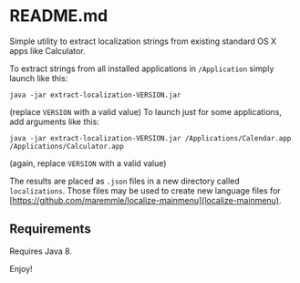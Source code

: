README.md
=========

Simple utility to extract localization strings from existing standard OS X apps like Calculator.

To extract strings from all installed applications in `/Application`
simply launch like this:

    java -jar extract-localization-VERSION.jar


(replace `VERSION` with a valid value)
To launch just for some applications, add arguments like this:

    java -jar extract-localization-VERSION.jar /Applications/Calendar.app /Applications/Calculator.app


(again, replace `VERSION` with a valid value)

The results are placed as `.json` files in a new directory called `localizations`.
Those files may be used to create new language files for [https://github.com/maremmle/localize-mainmenu](localize-mainmenu).


## Requirements

Requires Java 8.


Enjoy!
